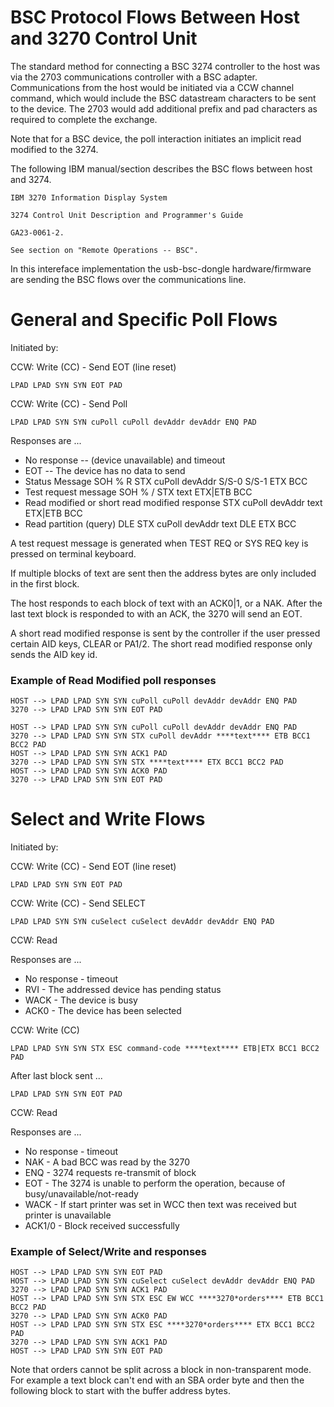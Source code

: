 BSC Protocol Flows Between Host and 3270 Control Unit
=====================================================

The standard method for connecting a BSC 3274 controller to the host was via the 2703
communications controller with a BSC adapter. Communications from the host would be
initiated via a CCW channel command, which would include the BSC datastream
characters to be sent to the device. The 2703 would add additional prefix and pad
characters as required to complete the exchange.

Note that for a BSC device, the poll interaction initiates an implicit read modified
to the 3274.

The following IBM manual/section describes the BSC flows between host and 3274.

```
IBM 3270 Information Display System

3274 Control Unit Description and Programmer's Guide

GA23-0061-2.

See section on "Remote Operations -- BSC".
```

In this intereface implementation the usb-bsc-dongle hardware/firmware are sending the BSC flows over the communications line.

General and Specific Poll Flows
===============================


Initiated by:

CCW: Write (CC) - Send EOT (line reset)

`LPAD LPAD SYN SYN EOT PAD`

CCW: Write (CC) - Send Poll

`LPAD LPAD SYN SYN cuPoll cuPoll devAddr devAddr ENQ PAD`

Responses are ...

* No response -- (device unavailable) and timeout
* EOT -- The device has no data to send
* Status Message
  SOH % R STX cuPoll devAddr S/S-0 S/S-1 ETX BCC
* Test request message
  SOH % / STX text ETX|ETB BCC
* Read modified or short read modified response
  STX cuPoll devAddr text ETX|ETB BCC
* Read partition (query)
  DLE STX cuPoll devAddr text DLE ETX BCC

A test request message is generated  when TEST REQ or SYS REQ key is pressed
on terminal keyboard.

If multiple blocks of text are sent then the address bytes are only included in
the first block.

The host responds to each block of text with an ACK0|1, or a NAK. After the last
text block is responded to with an ACK, the 3270 will send an EOT.

A short read modified response is sent by the controller if the user pressed certain
AID keys, CLEAR or PA1/2. The short read modified response only sends the AID key id.

### Example of Read Modified poll responses

```
HOST --> LPAD LPAD SYN SYN cuPoll cuPoll devAddr devAddr ENQ PAD
3270 --> LPAD LPAD SYN SYN EOT PAD

HOST --> LPAD LPAD SYN SYN cuPoll cuPoll devAddr devAddr ENQ PAD
3270 --> LPAD LPAD SYN SYN STX cuPoll devAddr ****text**** ETB BCC1 BCC2 PAD
HOST --> LPAD LPAD SYN SYN ACK1 PAD
3270 --> LPAD LPAD SYN SYN STX ****text**** ETX BCC1 BCC2 PAD
HOST --> LPAD LPAD SYN SYN ACK0 PAD
3270 --> LPAD LPAD SYN SYN EOT PAD
```

Select and Write Flows
======================

Initiated by:

CCW: Write (CC) - Send EOT (line reset)

`LPAD LPAD SYN SYN EOT PAD`

CCW: Write (CC) - Send SELECT

`LPAD LPAD SYN SYN cuSelect cuSelect devAddr devAddr ENQ PAD`

CCW: Read

Responses are ...

* No response - timeout
* RVI - The addressed device has pending status
* WACK - The device is busy
* ACK0 - The device has been selected

CCW: Write (CC)

`LPAD LPAD SYN SYN STX ESC command-code ****text**** ETB|ETX BCC1 BCC2 PAD`

After last block sent ...

`LPAD LPAD SYN SYN EOT PAD`

CCW: Read

Responses are ...

* No response - timeout
* NAK - A bad BCC was read by the 3270
* ENQ - 3274 requests re-transmit of block
* EOT - The 3274 is unable to perform the operation, because of busy/unavailable/not-ready
* WACK - If start printer was set in WCC then text was received but printer is unavailable
* ACK1/0 - Block received successfully

### Example of Select/Write and responses

```
HOST --> LPAD LPAD SYN SYN EOT PAD
HOST --> LPAD LPAD SYN SYN cuSelect cuSelect devAddr devAddr ENQ PAD
3270 --> LPAD LPAD SYN SYN ACK1 PAD
HOST --> LPAD LPAD SYN SYN STX ESC EW WCC ****3270*orders**** ETB BCC1 BCC2 PAD
3270 --> LPAD LPAD SYN SYN ACK0 PAD
HOST --> LPAD LPAD SYN SYN STX ESC ****3270*orders**** ETX BCC1 BCC2 PAD
3270 --> LPAD LPAD SYN SYN ACK1 PAD
HOST --> LPAD LPAD SYN SYN EOT PAD
```

Note that orders cannot be split across a block in non-transparent mode. For example a text block can't end with an SBA order byte and then the following block to start with the buffer address bytes.


